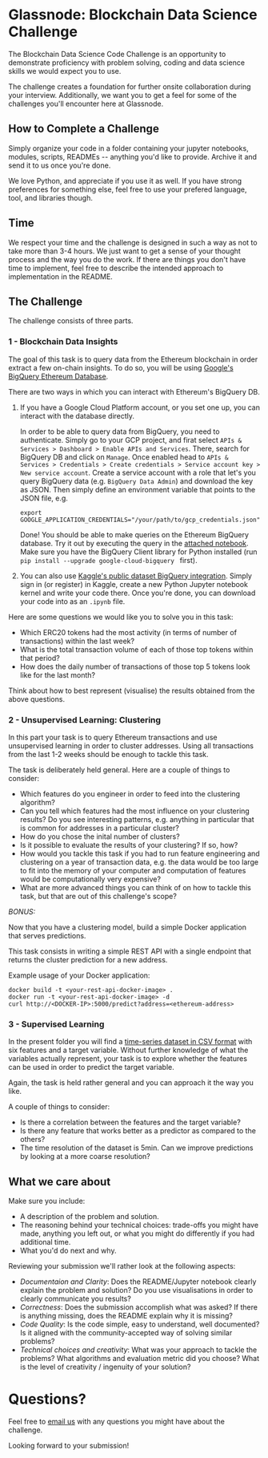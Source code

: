 # Glassnode: Blockchain Data Science Challenge

The Blockchain Data Science Code Challenge is an opportunity to demonstrate proficiency with problem solving, coding and data science skills we would expect you to use.

The challenge creates a foundation for further onsite collaboration during your interview. Additionally, we want you to get a feel for some of the challenges you'll encounter here at Glassnode.

## How to Complete a Challenge

Simply organize your code in a folder containing your jupyter notebooks, modules, scripts, READMEs -- anything you'd like to provide. Archive it and send it to us once you're done.

We love Python, and appreciate if you use it as well. If you have strong preferences for something
else, feel free to use your prefered language, tool, and libraries though.

## Time

We respect your time and the challenge is designed in such a way as not to take more than 3-4 hours. We just want to get a sense of your thought process and the way you do the work. If there are things you don't have time to implement, feel free to describe the intended approach to implementation in the README.

## The Challenge

The challenge consists of three parts.

### 1 - Blockchain Data Insights 

The goal of this task is to query data from the Ethereum blockchain in order extract a few on-chain insights.
To do so, you will be using [Google's BigQuery Ethereum
Database](https://console.cloud.google.com/marketplace/details/bigquery-public-data/ethereum-blockchain).

There are two ways in which you can interact with Ethereum's BigQuery DB.

1. If you have a Google Cloud Platform account, or you set one up, you can interact with the
   database directly.
   
   In order to be able to query data from BigQuery, you need to authenticate.
   Simply go to your GCP project, and firat select  `APIs & Services > Dashboard > Enable APIs and Services`. There,
   search for BigQuery DB and click on `Manage`. Once enabled head to `APIs & Services > Credentials > Create credentials > Service account key > New service account`. Create a service account with a role that let's you query BigQuery data
   (e.g. `BigQuery Data Admin`) and download the key as JSON. Then simply define an environment
   variable that points to the JSON file, e.g. 
   ```
   export GOOGLE_APPLICATION_CREDENTIALS="/your/path/to/gcp_credentials.json"
   ```
   Done! You should be able to make queries on the Ethereum BigQuery database. Try it out by
   executing the query in the [attached notebook](bigquery-sql-example.ipynb). Make sure you have the BigQuery Client library for
   Python installed (run `pip install --upgrade google-cloud-bigquery ` first).

2. You can also use [Kaggle's public dataset BigQuery
   integration](https://www.kaggle.com/bigquery/ethereum-blockchain). Simply sign in (or register)
   in Kaggle, create a new Python Jupyter notebook kernel and write your code there. Once you're done, you can
   download your code into as an `.ipynb` file.

Here are some questions we would like you to solve you in this task:

- Which ERC20 tokens had the most activity (in terms of number of transactions) within the last week?
- What is the total transaction volume of each of those top tokens within that period?
- How does the daily number of transactions of those top 5 tokens look like for the last month?

Think about how to best represent (visualise) the results obtained from the above questions.

### 2 - Unsupervised Learning: Clustering 

In this part your task is to query Ethereum transactions and use unsupervised learning in order to
cluster addresses. Using all transactions from the last 1-2 weeks should be enough to tackle this task.

The task is deliberately held general. Here are a couple of things to consider:

- Which features do you engineer in order to feed into the clustering algorithm?
- Can you tell which features had the most influence on your clustering results? Do you see interesting patterns, e.g. anything in particular that is common for addresses in a particular cluster?
- How do you chose the inital number of clusters?
- Is it possible to evaluate the results of your clustering? If so, how?
- How would you tackle this task if you had to run feature engineering and clustering on a year
  of transaction data, e.g. the data would be too large to fit into the memory of your computer and computation
  of features would be computationally very expensive?
- What are more advanced things you can think of on how to tackle this task, but that are out of
  this challenge's scope?

*BONUS:*

Now that you have a clustering model, build a simple Docker application that serves predictions.

This task consists in writing a simple REST API with a single endpoint that returns the cluster prediction for a new address.

Example usage of your Docker application:

```
docker build -t <your-rest-api-docker-image> .
docker run -t <your-rest-api-docker-image> -d
curl http://<DOCKER-IP>:5000/predict?address=<ethereum-address>
```

### 3 - Supervised Learning

In the present folder you will find a [time-series dataset in CSV format](challenge_data.csv) with six features and a target variable. Without further knowledge of what the variables actually represent, your task is to explore whether the features can be used in order to predict the target variable.

Again, the task is held rather general and you can approach it the way you like.

A couple of things to consider:

- Is there a correlation between the features and the target variable?
- Is there any feature that works better as a predictor as compared to the others?
- The time resolution of the dataset is 5min. Can we improve predictions by looking at a more
  coarse resolution?

## What we care about

Make sure you include:

- A description of the problem and solution.
- The reasoning behind your technical choices: trade-offs you might have made, anything you left out, or what you might do differently if you had additional time.
- What you'd do next and why.

Reviewing your submission we'll rather look at the following aspects:

* *Documentaion and Clarity*: Does the README/Jupyter notebook clearly explain the problem and solution? Do you use visualisations in order to clearly communicate you results?
* *Correctness*: Does the submission accomplish what was asked? If there is anything missing, does the README explain why it is missing?
* *Code Quality*: Is the code simple, easy to understand, well documented? Is it aligned with the community-accepted way of solving similar problems?
* *Technical choices and creativity*: What was your approach to tackle the problems? What algorithms and evaluation metric did you choose? What is the level of creativity / ingenuity of your solution?

# Questions?

Feel free to [email us](mailto:rafae@glassnode.com) with any questions you might have about the challenge.

Looking forward to your submission!
